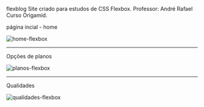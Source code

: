flexblog
Site criado para estudos de CSS Flexbox. 
Professor: André Rafael 
Curso Origamid.


página incial - home

![home-flexbox](https://user-images.githubusercontent.com/86244795/182500852-50c328b3-09c9-4e17-9c3d-ceba9abc7fd9.png)

<hr>

Opções de planos

![planos-flexbox](https://user-images.githubusercontent.com/86244795/182501138-56e973ab-3ff4-4e39-9ed0-09295578348f.png)

<hr>

Qualidades

![qualidades-flexbox](https://user-images.githubusercontent.com/86244795/182501222-7878b584-5f8a-4ae6-a004-25414d416abb.png)
